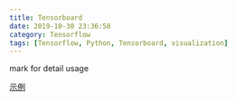 ```yaml
---
title: Tensorboard
date: 2019-10-30 23:36:58
category: Tensorflow
tags: [Tensorflow, Python, Tensorboard, visualization]
---
```


mark for detail usage

[示例](58.247.122.126:62178)